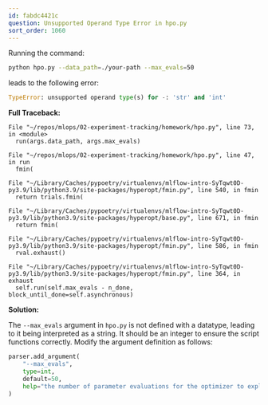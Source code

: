 ```yaml
---
id: fabdc4421c
question: Unsupported Operand Type Error in hpo.py
sort_order: 1060
---
```


Running the command:

```bash
python hpo.py --data_path=./your-path --max_evals=50
```

leads to the following error:

```python
TypeError: unsupported operand type(s) for -: 'str' and 'int'
```

**Full Traceback:**

```plaintext
File "~/repos/mlops/02-experiment-tracking/homework/hpo.py", line 73, in <module>
  run(args.data_path, args.max_evals)

File "~/repos/mlops/02-experiment-tracking/homework/hpo.py", line 47, in run
  fmin(

File "~/Library/Caches/pypoetry/virtualenvs/mlflow-intro-SyTqwt0D-py3.9/lib/python3.9/site-packages/hyperopt/fmin.py", line 540, in fmin
  return trials.fmin(

File "~/Library/Caches/pypoetry/virtualenvs/mlflow-intro-SyTqwt0D-py3.9/lib/python3.9/site-packages/hyperopt/base.py", line 671, in fmin
  return fmin(

File "~/Library/Caches/pypoetry/virtualenvs/mlflow-intro-SyTqwt0D-py3.9/lib/python3.9/site-packages/hyperopt/fmin.py", line 586, in fmin
  rval.exhaust()

File "~/Library/Caches/pypoetry/virtualenvs/mlflow-intro-SyTqwt0D-py3.9/lib/python3.9/site-packages/hyperopt/fmin.py", line 364, in exhaust
  self.run(self.max_evals - n_done, block_until_done=self.asynchronous)
```

**Solution:**

The `--max_evals` argument in `hpo.py` is not defined with a datatype, leading to it being interpreted as a string. It should be an integer to ensure the script functions correctly. Modify the argument definition as follows:

```python
parser.add_argument(
    "--max_evals",
    type=int,
    default=50,
    help="the number of parameter evaluations for the optimizer to explore."
)
```